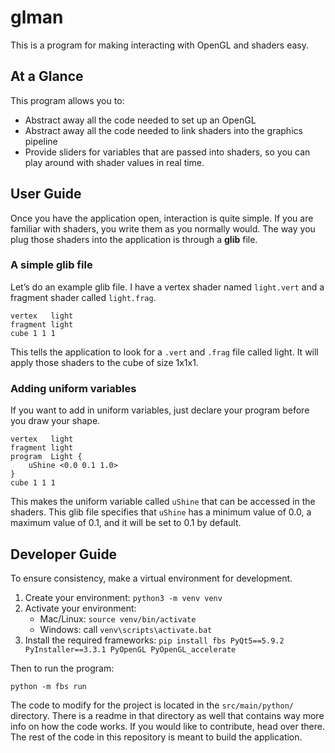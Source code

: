 
# glman
This is a program for making interacting with OpenGL and shaders easy. 

## At a Glance
This program allows you to:

* Abstract away all the code needed to set up an OpenGL
* Abstract away all the code needed to link shaders into the graphics pipeline
* Provide sliders for variables that are passed into shaders, so you can play around with shader values in real time.

## User Guide
Once you have the application open, interaction is quite simple.
If you are familiar with shaders, you write them as you normally would. The way you plug those shaders into the application is through a **glib** file.

### A simple glib file
Let’s do an example glib file.
I have a vertex shader named `light.vert` and a fragment shader called `light.frag`.

```
vertex   light
fragment light
cube 1 1 1
```

This tells the application to look for a `.vert` and `.frag` file called light.
It will apply those shaders to the cube of size 1x1x1.

### Adding uniform variables
If you want to add in uniform variables, just declare your program before you draw your shape.

```
vertex   light
fragment light
program  Light {
	uShine <0.0 0.1 1.0>
}
cube 1 1 1
```

This makes the uniform variable called `uShine` that can be accessed in the shaders. 
This glib file specifies that `uShine` has a minimum value of 0.0, a maximum value of 0.1, and it will be set to 0.1 by default.

## Developer Guide
To ensure consistency, make a virtual environment for development.

1. Create your environment: `python3 -m venv venv`
2. Activate your environment:
	* Mac/Linux: `source venv/bin/activate`
	* Windows: call `venv\scripts\activate.bat`
3. Install the required frameworks: `pip install fbs PyQt5==5.9.2 PyInstaller==3.3.1 PyOpenGL PyOpenGL_accelerate`

Then to run the program:

```
python -m fbs run
```

The code to modify for the project is located in the `src/main/python/` directory.
There is a readme in that directory as well that contains way more info on how the code works.
If you would like to contribute, head over there.
The rest of the code in this repository is meant to build the application.

